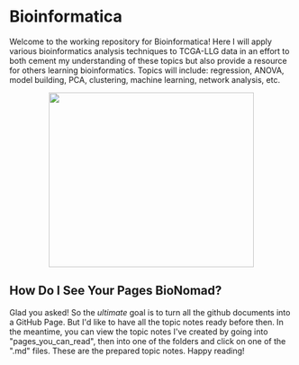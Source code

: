 # Bioinformatica

Welcome to the working repository for Bioinformatica! Here I will apply various bioinformatics analysis techniques to TCGA-LLG data in an effort to both cement my understanding of these topics but also provide a resource for others learning bioinformatics. Topics will include: regression, ANOVA, model building, PCA, clustering, machine learning, network analysis, etc.

<p align="center">
    <img src="https://github.com/BioNomad/Bioinforpedia/blob/main/images/info_graphic.PNG" width=364, height=310 />
</p>

## How Do I See Your Pages BioNomad?

Glad you asked! So the *ultimate* goal is to turn all the github documents into a GitHub Page. But I'd like to have all the topic notes ready before then. In the meantime, you can view the topic notes I've created by going into "pages_you_can_read", then into one of the folders and click on one of the ".md" files. These are the prepared topic notes. Happy reading!

